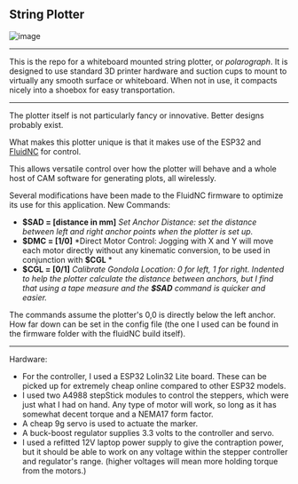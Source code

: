
  
  
  

## String Plotter

  

![image](https://github.com/DrGlaucous/HeavyPlotter/raw/main/Images/Flintstones.jpg)

  

---

  This is the repo for a whiteboard mounted string plotter, or *polarograph*.
It is designed to use standard 3D printer hardware and suction cups to mount to virtually any smooth surface or whiteboard. 
When not in use, it compacts nicely into a shoebox for easy transportation.

---
The plotter itself is not particularly fancy or innovative. Better designs probably exist.

What makes this plotter unique is that it makes use of the ESP32 and [FluidNC](https://github.com/bdring/FluidNC) for control. 

This allows versatile control over how the plotter will behave and a whole host of CAM software for generating plots, all wirelessly.

Several modifications have been made to the FluidNC firmware to optimize its use for this application.
New Commands:
* **$SAD = [distance in mm]** *Set Anchor Distance: set the distance between left and right anchor points when the plotter is set up.*
* **$DMC = [1/0]** *Direct Motor Control: Jogging with X and Y will move each motor directly without any kinematic conversion, to be used in conjunction with **\$CGL** *
* **$CGL = [0/1]** *Calibrate Gondola Location: 0 for left, 1 for right. Indented to help the plotter calculate the distance between anchors, but I find that using a tape measure and the **\$SAD** command is quicker and easier.*

The commands assume the plotter's 0,0 is directly below the left anchor. How far down can be set in the config file (the one I used can be found in the firmware folder with the fluidNC build itself).

---
Hardware:

* For the controller, I used a ESP32 Lolin32 Lite board. These can be picked up for extremely cheap online compared to other ESP32 models.
* I used two A4988 stepStick modules to control the steppers, which were just what I had on hand. Any type of motor will work, so long as it has somewhat decent torque and a NEMA17 form factor.
* A cheap 9g servo is used to actuate the marker.
* A buck-boost regulator supplies 3.3 volts to the controller and servo.
* I used a refitted 12V laptop power supply to give the contraption power, but it should be able to work on any voltage within the stepper controller and regulator's range. (higher voltages will mean more holding torque from the motors.)
